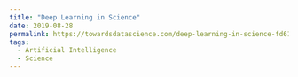```yaml
---
title: "Deep Learning in Science"
date: 2019-08-28
permalink: https://towardsdatascience.com/deep-learning-in-science-fd614bb3f3ce
tags:
  - Artificial Intelligence
  - Science
---
```

